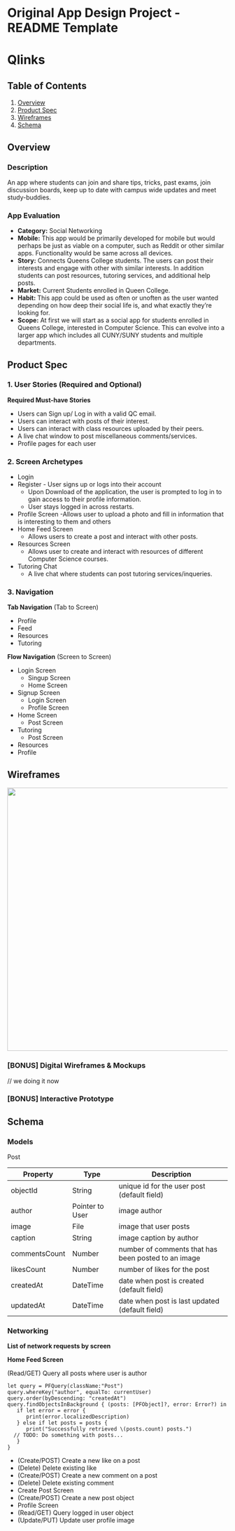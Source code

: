 Original App Design Project - README Template
===
# Qlinks

## Table of Contents
1. [Overview](#Overview)
1. [Product Spec](#Product-Spec)
1. [Wireframes](#Wireframes)
2. [Schema](#Schema)

## Overview
### Description
An app where students can join and share tips, tricks, past exams, join discussion boards, keep up to date with campus wide updates and meet study-buddies.

### App Evaluation
- **Category:** Social Networking 
- **Mobile:** This app would be primarily developed for mobile but would perhaps be just as viable on a computer, such as Reddit or other similar apps. Functionality would be same across all devices.
- **Story:** Connects Queens College students. The users can post their interests and engage with other with similar interests. In addition students can post resources, tutoring services, and additional help posts.
- **Market:** Current Students enrolled in Queen College. 
- **Habit:** This app could be used as often or unoften as the user wanted depending on how deep their social life is, and what exactly they’re looking for.
- **Scope:** At first we will start as a social app for students enrolled in Queens College, interested in Computer Science. This can evolve into a larger app which includes all CUNY/SUNY students and multiple departments.  

## Product Spec

### 1. User Stories (Required and Optional)
**Required Must-have Stories**
- Users can Sign up/ Log in with a valid QC email.
- Users can interact with posts of their interest.
- Users can interact with class resources uploaded by their peers.
- A live chat window to post miscellaneous comments/services.
- Profile pages for each user


### 2. Screen Archetypes
- Login
- Register - User signs up or logs into their account
  - Upon Download of the application, the user is prompted to log in to gain access to their profile information.
  - User stays logged in across restarts. 
- Profile Screen
  -Allows user to upload a photo and fill in information that is interesting to them and others
- Home Feed Screen
  - Allows users to create a post and interact with other posts. 
- Resources Screen 
  - Allows user to create and interact with resources of different Computer Science courses.
- Tutoring Chat
  - A live chat where students can post tutoring services/inqueries.

### 3. Navigation

**Tab Navigation** (Tab to Screen)

* Profile
* Feed
* Resources
* Tutoring

**Flow Navigation** (Screen to Screen)

* Login Screen
    * Singup Screen
    * Home Screen
* Signup Screen
    * Login Screen
    * Profile Screen
* Home Screen
    * Post Screen
* Tutoring
    * Post Screen
* Resources
* Profile


## Wireframes

<img src="wireflow.png" width=600>




### [BONUS] Digital Wireframes & Mockups
// we doing it now
### [BONUS] Interactive Prototype

## Schema 

### Models

Post

|Property       |Type               |Description
|---------      |---------          |---------
|objectId       |String             |unique id for the user post (default field)
|author         |Pointer to User    |image author
|image          |File               |image that user posts
|caption        |String             |image caption by author
|commentsCount  |Number             |number of comments that has been posted to an image
|likesCount     |Number             |number of likes for the post
|createdAt      |DateTime           |date when post is created (default field)
|updatedAt      |DateTime           |date when post is last updated (default field)

### Networking

**List of network requests by screen**

**Home Feed Screen**

(Read/GET) Query all posts where user is author
```
let query = PFQuery(className:"Post")
query.whereKey("author", equalTo: currentUser)
query.order(byDescending: "createdAt")
query.findObjectsInBackground { (posts: [PFObject]?, error: Error?) in
   if let error = error { 
      print(error.localizedDescription)
   } else if let posts = posts {
      print("Successfully retrieved \(posts.count) posts.")
  // TODO: Do something with posts...
   }
}
```
-  (Create/POST) Create a new like on a post
-  (Delete) Delete existing like
-  (Create/POST) Create a new comment on a post
-  (Delete) Delete existing comment
-  Create Post Screen
-  (Create/POST) Create a new post object
-  Profile Screen
-  (Read/GET) Query logged in user object
-  (Update/PUT) Update user profile image

